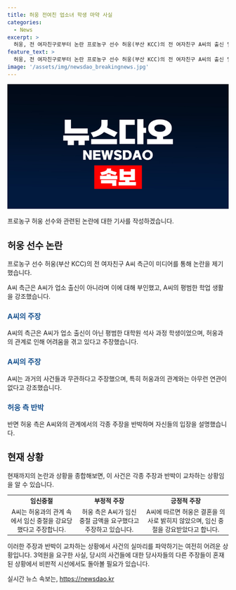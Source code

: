 ```yaml
---
title: 허웅 전여친 업소녀 학생 마약 사실
categories:
  - News
excerpt: >
  허웅, 전 여자친구로부터 논란 프로농구 선수 허웅(부산 KCC)의 전 여자친구 A씨의 출신 및 과거 사건에 대한 주장이 논란을 빚고 있다. A씨 측근은 보도된 업소 출신 주장을 부인하고, 허웅과의 관련성을 부정하며 과거 사건은 거론하지 않을 것이라고 전했다. 이에 허웅은 A씨에 대해 협박 및 스토킹 혐의 등으로 고소했다고 밝히며 갈등을 고발했다. 허웅 측은 A씨의 임신 중절 수술을 언급하며 이에 대해 논란이 이어지고 있다.
feature_text: >
  허웅, 전 여자친구로부터 논란 프로농구 선수 허웅(부산 KCC)의 전 여자친구 A씨의 출신 및 과거 사건에 대한 주장이 논란을 빚고 있다. A씨 측근은 보도된 업소 출신 주장을 부인하고, 허웅과의 관련성을 부정하며 과거 사건은 거론하지 않을 것이라고 전했다. 이에 허웅은 A씨에 대해 협박 및 스토킹 혐의 등으로 고소했다고 밝히며 갈등을 고발했다. 허웅 측은 A씨의 임신 중절 수술을 언급하며 이에 대해 논란이 이어지고 있다.
image: '/assets/img/newsdao_breakingnews.jpg'
---
```


<p><img src="/assets/img/newsdao_breakingnews.jpg" alt="flaretime 속보" /></p>

<p>프로농구 허웅 선수와 관련된 논란에 대한 기사를 작성하겠습니다.</p>

<h2 data-ke-size="size26">허웅 선수 논란</h2>

<p>프로농구 선수 허웅(부산 KCC)의 전 여자친구 A씨 측근이 미디어를 통해 논란을 제기했습니다.</p>

<p data-ke-size="size16">A씨 측근은 A씨가 업소 출신이 아니라며 이에 대해 부인했고, A씨의 평범한 학업 생활을 강조했습니다.</p>

<h3><b><span style="color: #1a5490;">A씨의 주장</span></b></h3>

<p>A씨의 측근은 A씨가 업소 출신이 아닌 평범한 대학원 석사 과정 학생이었으며, 허웅과의 관계로 인해 어려움을 겪고 있다고 주장했습니다.</p>

<h3><b><span style="color: #1a5490;">A씨의 주장</span></b></h3>

<p>A씨는 과거의 사건들과 무관하다고 주장했으며, 특히 허웅과의 관계와는 아무런 연관이 없다고 강조했습니다.</p>

<h3><b><span style="color: #1a5490;">허웅 측 반박</span></b></h3>

<p>반면 허웅 측은 A씨와의 관계에서의 각종 주장을 반박하며 자신들의 입장을 설명했습니다.</p>

<h2 data-ke-size="size26">현재 상황</h2>

<p>현재까지의 논란과 상황을 종합해보면, 이 사건은 각종 주장과 반박이 교차하는 상황임을 알 수 있습니다.</p>

<table>
  <tr>
    <td style="text-align: center; height: 17px;"><b>임신중절</b></td>
    <td style="text-align: center; height: 17px;"><b>부정적 주장</b></td>
    <td style="text-align: center; height: 17px;"><b>긍정적 주장</b></td>
  </tr>
  <tr>
    <td style="text-align: center; height: 17px;">A씨는 허웅과의 관계 속에서 임신 중절을 강요당했다고 주장합니다.</td>
    <td style="text-align: center; height: 17px;">허웅 측은 A씨가 임신 중절 금액을 요구했다고 주장하고 있습니다.</td>
    <td style="text-align: center; height: 17px;">A씨에 따르면 허웅은 결혼을 의사로 밝히지 않았으며, 임신 중절을 강요받았다고 합니다.</td>
  </tr>
</table>

<p>이러한 주장과 반박이 교차하는 상황에서 사건의 실마리를 파악하기는 여전히 어려운 상황입니다. 3억원을 요구한 사실, 당시의 사건들에 대한 당사자들의 다른 주장들이 혼재된 상황에서 비판적 시선에서도 돌아볼 필요가 있습니다.</p>
실시간 뉴스 속보는, <a href="https://newsdao.kr" rel="dofollow">https://newsdao.kr</a>



